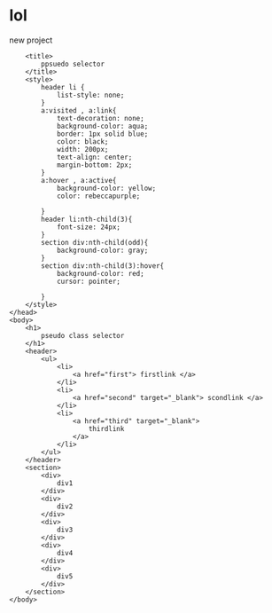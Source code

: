 # lol
new project
<!DOCTYPE html>
<html>
    <head>
        <meta charset="utf-8">
        
        <title>
            ppsuedo selector
        </title>
        <style>
            header li {
                list-style: none;
            }
            a:visited , a:link{
                text-decoration: none;
                background-color: aqua;
                border: 1px solid blue;
                color: black;
                width: 200px;
                text-align: center;
                margin-bottom: 2px;
            }
            a:hover , a:active{
                background-color: yellow;
                color: rebeccapurple;

            }
            header li:nth-child(3){
                font-size: 24px;
            }
            section div:nth-child(odd){
                background-color: gray;
            }
            section div:nth-child(3):hover{
                background-color: red;
                cursor: pointer;

            }
        </style>
    </head>
    <body>
        <h1>
            pseudo class selector
        </h1>
        <header>
            <ul>
                <li>
                    <a href="first"> firstlink </a>
                </li>
                <li>
                    <a href="second" target="_blank"> scondlink </a>
                </li>
                <li>
                    <a href="third" target="_blank">
                        thirdlink
                    </a>
                </li>
            </ul>
        </header>
        <section>
            <div>
                div1
            </div>
            <div>
                div2
            </div>
            <div>
                div3
            </div>
            <div>
                div4
            </div>
            <div>
                div5
            </div>
        </section>
    </body>
</html>
